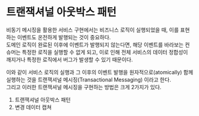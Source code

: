 # 트랜잭셔널 아웃박스 패턴
비동기 메시징을 활용한 서비스 구현에서는 비즈니스 로직이 실행되었을 때, 이를 표현하는 이벤트도 온전하게 발행되는 것이 중요하다. </br>
도메인 로직이 완료된 이후에 이벤트가 발행되지 않는다면, 해당 이벤트를 바라보는 컨슈머는 특정한 로직을 실행할 수 없게 되고, 이로 인해 전체 서비스의 데이터 정합성이 깨지거나 특정한 로직에서 버그가 발생할 수 있기 때문이다.</br>

이와 같이 서비스 로직의 실행과 그 이후의 이벤트 발행을 원자적으로(atomically) 함께 실행하는 것을 트랜잭셔널 메시징(Transactional Messaging) 이라고 한다. </br>
그리고 이러한 트랜잭셔널 메시징을 구현하는 방법은 크게 2가지가 있다.

1. 트랜잭셔널 아웃박스 패턴
2. 변경 데이터 캡쳐

